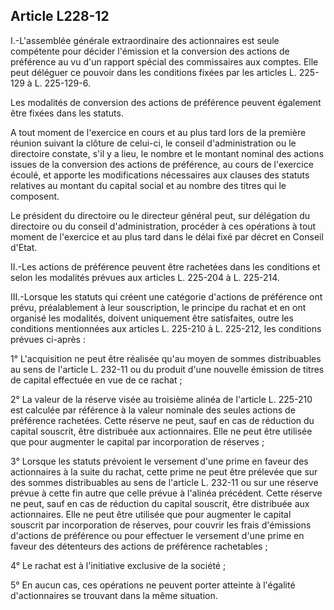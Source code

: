 Article L228-12
----
I.-L'assemblée générale extraordinaire des actionnaires est seule compétente
pour décider l'émission et la conversion des actions de préférence au vu d'un
rapport spécial des commissaires aux comptes. Elle peut déléguer ce pouvoir dans
les conditions fixées par les articles L. 225-129 à L. 225-129-6.

Les modalités de conversion des actions de préférence peuvent également être
fixées dans les statuts.

A tout moment de l'exercice en cours et au plus tard lors de la première réunion
suivant la clôture de celui-ci, le conseil d'administration ou le directoire
constate, s'il y a lieu, le nombre et le montant nominal des actions issues de
la conversion des actions de préférence, au cours de l'exercice écoulé, et
apporte les modifications nécessaires aux clauses des statuts relatives au
montant du capital social et au nombre des titres qui le composent.

Le président du directoire ou le directeur général peut, sur délégation du
directoire ou du conseil d'administration, procéder à ces opérations à tout
moment de l'exercice et au plus tard dans le délai fixé par décret en Conseil
d'Etat.

II.-Les actions de préférence peuvent être rachetées dans les conditions et
selon les modalités prévues aux articles L. 225-204 à L. 225-214.

III.-Lorsque les statuts qui créent une catégorie d'actions de préférence ont
prévu, préalablement à leur souscription, le principe du rachat et en ont
organisé les modalités, doivent uniquement être satisfaites, outre les
conditions mentionnées aux articles L. 225-210 à L. 225-212, les conditions
prévues ci-après :

1° L'acquisition ne peut être réalisée qu'au moyen de sommes distribuables au
sens de l'article L. 232-11 ou du produit d'une nouvelle émission de titres de
capital effectuée en vue de ce rachat ;

2° La valeur de la réserve visée au troisième alinéa de l'article L. 225-210 est
calculée par référence à la valeur nominale des seules actions de préférence
rachetées. Cette réserve ne peut, sauf en cas de réduction du capital souscrit,
être distribuée aux actionnaires. Elle ne peut être utilisée que pour augmenter
le capital par incorporation de réserves ;

3° Lorsque les statuts prévoient le versement d'une prime en faveur des
actionnaires à la suite du rachat, cette prime ne peut être prélevée que sur des
sommes distribuables au sens de l'article L. 232-11 ou sur une réserve prévue à
cette fin autre que celle prévue à l'alinéa précédent. Cette réserve ne peut,
sauf en cas de réduction du capital souscrit, être distribuée aux actionnaires.
Elle ne peut être utilisée que pour augmenter le capital souscrit par
incorporation de réserves, pour couvrir les frais d'émissions d'actions de
préférence ou pour effectuer le versement d'une prime en faveur des détenteurs
des actions de préférence rachetables ;

4° Le rachat est à l'initiative exclusive de la société ;

5° En aucun cas, ces opérations ne peuvent porter atteinte à l'égalité
d'actionnaires se trouvant dans la même situation.

